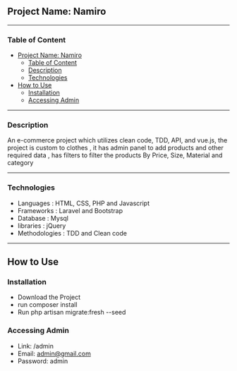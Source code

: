 ## Project Name: Namiro

-----

### Table of Content

- [Project Name: Namiro](#project-name-namiro)
  - [Table of Content](#table-of-content)
  - [Description](#description)
  - [Technologies](#technologies)
- [How to Use](#how-to-use)
  - [Installation](#installation)
  - [Accessing Admin](#accessing-admin)

-----

### Description
An e-commerce project which utilizes clean code, TDD, API, and vue.js, the project is custom to clothes , it has admin panel to add products and other required data , has filters to filter the products By Price, Size, Material and category

-----

### Technologies
- Languages : HTML, CSS, PHP and Javascript
- Frameworks : Laravel and Bootstrap
- Database : Mysql
- libraries : jQuery
- Methodologies : TDD and Clean code

-----

## How to Use 

### Installation 
- Download the Project
- run composer install 
- Run php artisan migrate:fresh --seed

### Accessing Admin 
- Link: /admin
- Email: admin@gmail.com
- Password: admin